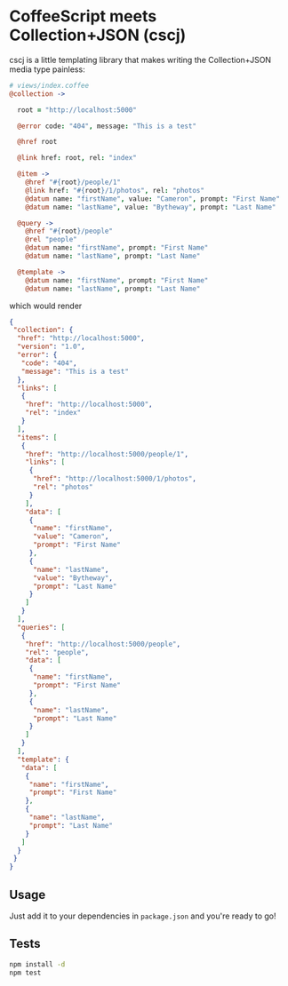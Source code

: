 CoffeeScript meets Collection+JSON (cscj)
=========================================

cscj is a little templating library that makes writing the Collection+JSON media type painless:

```coffee
# views/index.coffee
@collection ->

  root = "http://localhost:5000"

  @error code: "404", message: "This is a test"

  @href root

  @link href: root, rel: "index"

  @item ->
    @href "#{root}/people/1"
    @link href: "#{root}/1/photos", rel: "photos"
    @datum name: "firstName", value: "Cameron", prompt: "First Name"
    @datum name: "lastName", value: "Bytheway", prompt: "Last Name"

  @query ->
    @href "#{root}/people"
    @rel "people"
    @datum name: "firstName", prompt: "First Name"
    @datum name: "lastName", prompt: "Last Name"

  @template ->
    @datum name: "firstName", prompt: "First Name"
    @datum name: "lastName", prompt: "Last Name"

```

which would render

```json
{
 "collection": {
  "href": "http://localhost:5000",
  "version": "1.0",
  "error": {
   "code": "404",
   "message": "This is a test"
  },
  "links": [
   {
    "href": "http://localhost:5000",
    "rel": "index"
   }
  ],
  "items": [
   {
    "href": "http://localhost:5000/people/1",
    "links": [
     {
      "href": "http://localhost:5000/1/photos",
      "rel": "photos"
     }
    ],
    "data": [
     {
      "name": "firstName",
      "value": "Cameron",
      "prompt": "First Name"
     },
     {
      "name": "lastName",
      "value": "Bytheway",
      "prompt": "Last Name"
     }
    ]
   }
  ],
  "queries": [
   {
    "href": "http://localhost:5000/people",
    "rel": "people",
    "data": [
     {
      "name": "firstName",
      "prompt": "First Name"
     },
     {
      "name": "lastName",
      "prompt": "Last Name"
     }
    ]
   }
  ],
  "template": {
   "data": [
    {
     "name": "firstName",
     "prompt": "First Name"
    },
    {
     "name": "lastName",
     "prompt": "Last Name"
    }
   ]
  }
 }
}
```

Usage
-----

Just add it to your dependencies in `package.json` and you're ready to go!

Tests
-----
```bash
npm install -d
npm test
```
